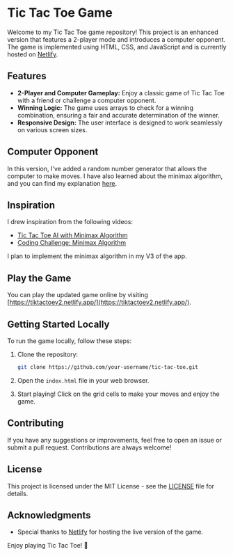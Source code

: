 # Tic Tac Toe Game

Welcome to my Tic Tac Toe game repository! This project is an enhanced version that features a 2-player mode and introduces a computer opponent. The game is implemented using HTML, CSS, and JavaScript and is currently hosted on [Netlify](https://tiktactoev2.netlify.app/).

## Features

- **2-Player and Computer Gameplay:** Enjoy a classic game of Tic Tac Toe with a friend or challenge a computer opponent.
- **Winning Logic:** The game uses arrays to check for a winning combination, ensuring a fair and accurate determination of the winner.
- **Responsive Design:** The user interface is designed to work seamlessly on various screen sizes.

## Computer Opponent

In this version, I've added a random number generator that allows the computer to make moves. I have also learned about the minimax algorithm, and you can find my explanation [here](https://drive.google.com/file/d/1kpn2b3lHIFTSM08wpmm62R1qoqckZ2x9/view?usp=sharing).

## Inspiration

I drew inspiration from the following videos:
- [Tic Tac Toe AI with Minimax Algorithm](https://www.youtube.com/watch?v=trKjYdBASyQ)
- [Coding Challenge: Minimax Algorithm](https://www.youtube.com/watch?v=l-hh51ncgDI&t=0s)

I plan to implement the minimax algorithm in my V3 of the app.

## Play the Game

You can play the updated game online by visiting [https://tiktactoev2.netlify.app/](https://tiktactoev2.netlify.app/).

## Getting Started Locally

To run the game locally, follow these steps:

1. Clone the repository:

   ```bash
   git clone https://github.com/your-username/tic-tac-toe.git
   
2. Open the `index.html` file in your web browser.

3. Start playing! Click on the grid cells to make your moves and enjoy the game.

## Contributing

If you have any suggestions or improvements, feel free to open an issue or submit a pull request. Contributions are always welcome!

## License

This project is licensed under the MIT License - see the [LICENSE](LICENSE) file for details.

## Acknowledgments

- Special thanks to [Netlify](https://www.netlify.com/) for hosting the live version of the game.

Enjoy playing Tic Tac Toe! 🎉
